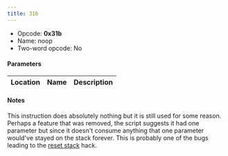 ```yaml
---
title: 31b
---
```


- Opcode: **0x31b**
- Name: noop
- Two-word opcode: No

#### Parameters

| Location | Name | Description |
|:--------:|:----:|:-----------:|

#### Notes

This instruction does absolutely nothing but it is still used for some reason. Perhaps a feature that was removed, the script suggests it had one parameter but since it doesn't consume anything that one parameter would've stayed on the stack forever. This is probably one of the bugs leading to the [reset stack](100.md) hack.
